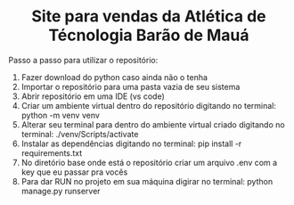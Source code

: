 <h1 align="center"> Site para vendas da Atlética de Técnologia Barão de Mauá </h1>

Passo a passo para utilizar o repositório:

1. Fazer download do python caso ainda não o tenha
2. Importar o repositório para uma pasta vazia de seu sistema
3. Abrir repositório em uma IDE (vs code)
4. Criar um ambiente virtual dentro do repositório digitando no terminal: python -m venv venv
5. Alterar seu terminal para dentro do ambiente virtual criado digitando no terminal: ./venv/Scripts/activate
6. Instalar as dependências digitando no terminal: pip install -r requirements.txt
7. No diretório base onde está o repositório criar um arquivo .env com a key que eu passar pra vocês
8. Para dar RUN no projeto em sua máquina digirar no terminal: python manage.py runserver
